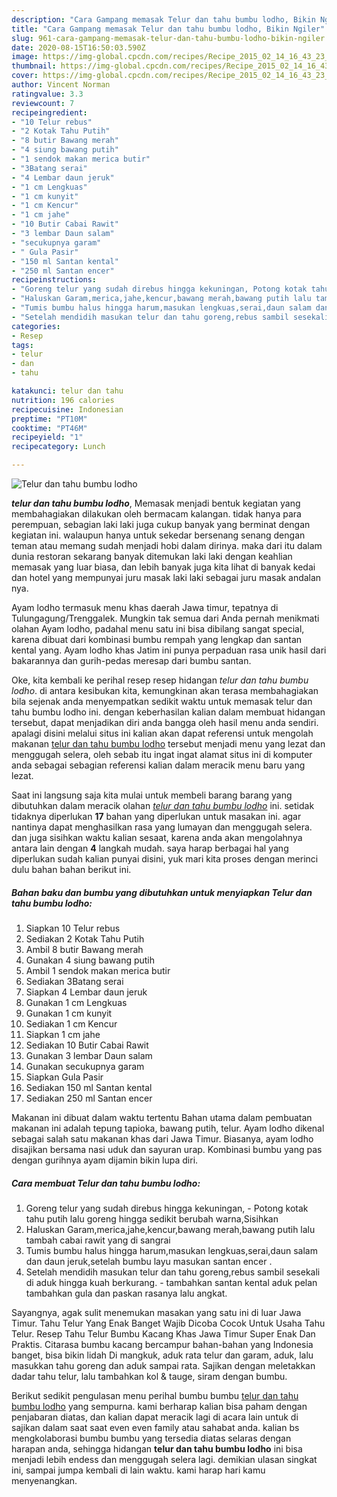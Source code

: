 ```yaml
---
description: "Cara Gampang memasak Telur dan tahu bumbu lodho, Bikin Ngiler"
title: "Cara Gampang memasak Telur dan tahu bumbu lodho, Bikin Ngiler"
slug: 961-cara-gampang-memasak-telur-dan-tahu-bumbu-lodho-bikin-ngiler
date: 2020-08-15T16:50:03.590Z
image: https://img-global.cpcdn.com/recipes/Recipe_2015_02_14_16_43_23_964_3674e1ed6ff67a460ec4/751x532cq70/telur-dan-tahu-bumbu-lodho-foto-resep-utama.jpg
thumbnail: https://img-global.cpcdn.com/recipes/Recipe_2015_02_14_16_43_23_964_3674e1ed6ff67a460ec4/751x532cq70/telur-dan-tahu-bumbu-lodho-foto-resep-utama.jpg
cover: https://img-global.cpcdn.com/recipes/Recipe_2015_02_14_16_43_23_964_3674e1ed6ff67a460ec4/751x532cq70/telur-dan-tahu-bumbu-lodho-foto-resep-utama.jpg
author: Vincent Norman
ratingvalue: 3.3
reviewcount: 7
recipeingredient:
- "10 Telur rebus"
- "2 Kotak Tahu Putih"
- "8 butir Bawang merah"
- "4 siung bawang putih"
- "1 sendok makan merica butir"
- "3Batang serai"
- "4 Lembar daun jeruk"
- "1 cm Lengkuas"
- "1 cm kunyit"
- "1 cm Kencur"
- "1 cm jahe"
- "10 Butir Cabai Rawit"
- "3 lembar Daun salam"
- "secukupnya garam"
- " Gula Pasir"
- "150 ml Santan kental"
- "250 ml Santan encer"
recipeinstructions:
- "Goreng telur yang sudah direbus hingga kekuningan, Potong kotak tahu putih lalu goreng hingga sedikit berubah warna,Sisihkan"
- "Haluskan Garam,merica,jahe,kencur,bawang merah,bawang putih lalu tambah cabai rawit yang di sangrai"
- "Tumis bumbu halus hingga harum,masukan lengkuas,serai,daun salam dan daun jeruk,setelah bumbu layu masukan santan encer ."
- "Setelah mendidih masukan telur dan tahu goreng,rebus sambil sesekali di aduk hingga kuah berkurang. tambahkan santan kental aduk pelan tambahkan gula dan paskan rasanya lalu angkat."
categories:
- Resep
tags:
- telur
- dan
- tahu

katakunci: telur dan tahu 
nutrition: 196 calories
recipecuisine: Indonesian
preptime: "PT10M"
cooktime: "PT46M"
recipeyield: "1"
recipecategory: Lunch

---
```



![Telur dan tahu bumbu lodho](https://img-global.cpcdn.com/recipes/Recipe_2015_02_14_16_43_23_964_3674e1ed6ff67a460ec4/751x532cq70/telur-dan-tahu-bumbu-lodho-foto-resep-utama.jpg)

<b><i>telur dan tahu bumbu lodho</i></b>, Memasak menjadi bentuk kegiatan yang membahagiakan dilakukan oleh bermacam kalangan. tidak hanya para perempuan, sebagian laki laki juga cukup banyak yang berminat dengan kegiatan ini. walaupun hanya untuk sekedar bersenang senang dengan teman atau memang sudah menjadi hobi dalam dirinya. maka dari itu dalam dunia restoran sekarang banyak ditemukan laki laki dengan keahlian memasak yang luar biasa, dan lebih banyak juga kita lihat di banyak kedai dan hotel yang mempunyai juru masak laki laki sebagai juru masak andalan nya.

Ayam lodho termasuk menu khas daerah Jawa timur, tepatnya di Tulungagung/Trenggalek. Mungkin tak semua dari Anda pernah menikmati olahan Ayam lodho, padahal menu satu ini bisa dibilang sangat special, karena dibuat dari kombinasi bumbu rempah yang lengkap dan santan kental yang. Ayam lodho khas Jatim ini punya perpaduan rasa unik hasil dari bakarannya dan gurih-pedas meresap dari bumbu santan.

Oke, kita kembali ke perihal resep resep hidangan <i>telur dan tahu bumbu lodho</i>. di antara kesibukan kita, kemungkinan akan terasa membahagiakan bila sejenak anda menyempatkan sedikit waktu untuk memasak telur dan tahu bumbu lodho ini. dengan keberhasilan kalian dalam membuat hidangan tersebut, dapat menjadikan diri anda bangga oleh hasil menu anda sendiri. apalagi disini melalui situs ini kalian akan dapat referensi untuk mengolah makanan <u>telur dan tahu bumbu lodho</u> tersebut menjadi menu yang lezat dan menggugah selera, oleh sebab itu ingat ingat alamat situs ini di komputer anda sebagai sebagian referensi kalian dalam meracik menu baru yang lezat.


Saat ini langsung saja kita mulai untuk membeli barang barang yang dibutuhkan dalam meracik olahan <u><i>telur dan tahu bumbu lodho</i></u> ini. setidak tidaknya diperlukan <b>17</b> bahan yang diperlukan untuk masakan ini. agar nantinya dapat menghasilkan rasa yang lumayan dan menggugah selera. dan juga sisihkan waktu kalian sesaat, karena anda akan mengolahnya antara lain dengan <b>4</b> langkah mudah. saya harap berbagai hal yang diperlukan sudah kalian punyai disini, yuk mari kita proses dengan merinci dulu bahan bahan berikut ini.

<!--inarticleads1-->

##### Bahan baku dan bumbu yang dibutuhkan untuk menyiapkan Telur dan tahu bumbu lodho:

1. Siapkan 10 Telur rebus
1. Sediakan 2 Kotak Tahu Putih
1. Ambil 8 butir Bawang merah
1. Gunakan 4 siung bawang putih
1. Ambil 1 sendok makan merica butir
1. Sediakan 3Batang serai
1. Siapkan 4 Lembar daun jeruk
1. Gunakan 1 cm Lengkuas
1. Gunakan 1 cm kunyit
1. Sediakan 1 cm Kencur
1. Siapkan 1 cm jahe
1. Sediakan 10 Butir Cabai Rawit
1. Gunakan 3 lembar Daun salam
1. Gunakan secukupnya garam
1. Siapkan  Gula Pasir
1. Sediakan 150 ml Santan kental
1. Sediakan 250 ml Santan encer


Makanan ini dibuat dalam waktu tertentu Bahan utama dalam pembuatan makanan ini adalah tepung tapioka, bawang putih, telur. Ayam lodho dikenal sebagai salah satu makanan khas dari Jawa Timur. Biasanya, ayam lodho disajikan bersama nasi uduk dan sayuran urap. Kombinasi bumbu yang pas dengan gurihnya ayam dijamin bikin lupa diri. 

<!--inarticleads2-->

##### Cara membuat Telur dan tahu bumbu lodho:

1. Goreng telur yang sudah direbus hingga kekuningan, - Potong kotak tahu putih lalu goreng hingga sedikit berubah warna,Sisihkan
1. Haluskan Garam,merica,jahe,kencur,bawang merah,bawang putih lalu tambah cabai rawit yang di sangrai
1. Tumis bumbu halus hingga harum,masukan lengkuas,serai,daun salam dan daun jeruk,setelah bumbu layu masukan santan encer .
1. Setelah mendidih masukan telur dan tahu goreng,rebus sambil sesekali di aduk hingga kuah berkurang. - tambahkan santan kental aduk pelan tambahkan gula dan paskan rasanya lalu angkat.


Sayangnya, agak sulit menemukan masakan yang satu ini di luar Jawa Timur. Tahu Telur Yang Enak Banget Wajib Dicoba Cocok Untuk Usaha Tahu Telur. Resep Tahu Telur Bumbu Kacang Khas Jawa Timur Super Enak Dan Praktis. Citarasa bumbu kacang bercampur bahan-bahan yang Indonesia banget, bisa bikin lidah Di mangkuk, aduk rata telur dan garam, aduk, lalu masukkan tahu goreng dan aduk sampai rata. Sajikan dengan meletakkan dadar tahu telur, lalu tambahkan kol &amp; tauge, siram dengan bumbu. 

Berikut sedikit pengulasan menu perihal bumbu bumbu <u>telur dan tahu bumbu lodho</u> yang sempurna. kami berharap kalian bisa paham dengan penjabaran diatas, dan kalian dapat meracik lagi di acara lain untuk di sajikan dalam saat saat even even family atau sahabat anda. kalian bs mengkolaborasi bumbu bumbu yang tersedia diatas selaras dengan harapan anda, sehingga hidangan <b>telur dan tahu bumbu lodho</b> ini bisa menjadi lebih endess dan menggugah selera lagi. demikian ulasan singkat ini, sampai jumpa kembali di lain waktu. kami harap hari kamu menyenangkan.
